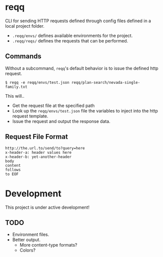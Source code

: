 # reqq

CLI for sending HTTP requests defined through config files defined in a local project folder.

- `.reqq/envs/` defines available environments for the project.
- `.reqq/reqs/` defines the requests that can be performed.

## Commands

Without a subcommand, `reqq`'s default behavior is to issue the defined http request.

```
$ reqq -e reqq/envs/test.json reqq/plan-search/nevada-single-family.txt
```

This will..
- Get the request file at the specified path
- Look up the `reqq/envs/test.json` file the variables to inject into the http request template.
- Issue the request and output the response data.

## Request File Format

```
http://the.url.to/send/to?query=here
x-header-a: header values here
x-header-b: yet-another-header
body
content
follows
to EOF
```

# Development

This project is under active development!

## TODO

- Environment files.
- Better output.
  - More content-type formats?
  - Colors?
